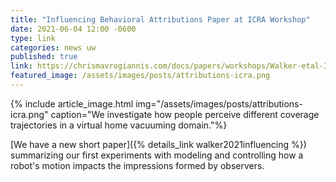 ```yaml
---
title: "Influencing Behavioral Attributions Paper at ICRA Workshop"
date: 2021-06-04 12:00 -0600
type: link
categories: news uw
published: true
link: https://chrismavrogiannis.com/docs/papers/workshops/Walker-etal-ICRA2021-CMM-Workshop.pdf
featured_image: /assets/images/posts/attributions-icra.png
---
```


{% include article_image.html img="/assets/images/posts/attributions-icra.png"
caption="We investigate how people perceive different coverage trajectories in a virtual home vacuuming domain."%}

[We have a new short paper]({% details_link walker2021influencing %}) summarizing our first experiments with modeling and controlling how a robot's motion impacts the impressions formed by observers. 